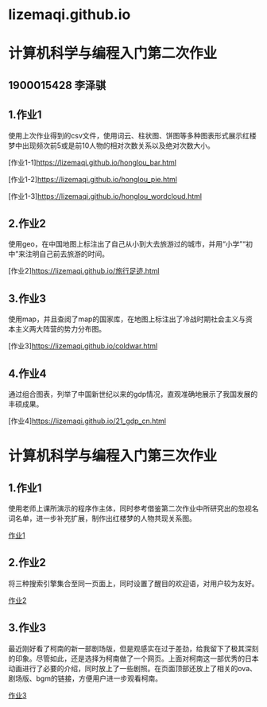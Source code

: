 # lizemaqi.github.io
# 计算机科学与编程入门第二次作业
## 1900015428 李泽骐
## 1.作业1
使用上次作业得到的csv文件，使用词云、柱状图、饼图等多种图表形式展示红楼梦中出现频次前5或是前10人物的相对次数关系以及绝对次数大小。

[作业1-1]https://lizemaqi.github.io/honglou_bar.html

[作业1-2]https://lizemaqi.github.io/honglou_pie.html

[作业1-3]https://lizemaqi.github.io/honglou_wordcloud.html

## 2.作业2
使用geo，在中国地图上标注出了自己从小到大去旅游过的城市，并用“小学”“初中”来注明自己前去旅游的时间。

[作业2]https://lizemaqi.github.io/旅行足迹.html

## 3.作业3
使用map，并且查阅了map的国家库，在地图上标注出了冷战时期社会主义与资本主义两大阵营的势力分布图。

[作业3]https://lizemaqi.github.io/coldwar.html

## 4.作业4
通过组合图表，列举了中国新世纪以来的gdp情况，直观准确地展示了我国发展的丰硕成果。

[作业4]https://lizemaqi.github.io/21_gdp_cn.html

# 计算机科学与编程入门第三次作业
## 1.作业1
使用老师上课所演示的程序作主体，同时参考借鉴第二次作业中所研究出的忽视名词名单，进一步补充扩展，制作出红楼梦的人物共现关系图。 

[作业1](https://lizemaqi.github.io/%E5%85%B3%E7%B3%BB%E5%9B%BE-%E7%BA%A2%E6%A5%BC%E4%BA%BA%E7%89%A9.html)
## 2.作业2
将三种搜索引擎集合至同一页面上，同时设置了醒目的欢迎语，对用户较为友好。

[作业2](https://lizemaqi.github.io/hw3-2%E6%90%9C%E7%B4%A2%E5%BC%95%E6%93%8E.html)
## 3.作业3
最近刚好看了柯南的新一部剧场版，但是观感实在过于差劲，给我留下了极其深刻的印象。尽管如此，还是选择为柯南做了一个网页。上面对柯南这一部优秀的日本动画进行了必要的介绍，同时放上了一些剧照。在页面顶部还放上了相关的ova、剧场版、bgm的链接，方便用户进一步观看柯南。

[作业3](https://lizemaqi.github.io/%E6%9F%AF%E5%8D%97.html)

